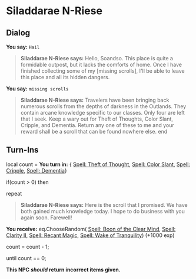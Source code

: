 # Siladdarae N-Riese
## Dialog

**You say:** `Hail`



>**Siladdarae N-Riese says:** Hello, Soandso. This place is quite a formidable outpost, but it lacks the comforts of home. Once I have finished collecting some of my [missing scrolls], I'll be able to leave this place and all its hidden dangers.

**You say:** `missing scrolls`



>**Siladdarae N-Riese says:** Travelers have been bringing back numerous scrolls from the depths of darkness in the Outlands. They contain arcane knowledge specific to our classes. Only four are left that I seek. Keep a wary out for Theft of Thoughts, Color Slant, Cripple, and Dementia. Return any one of these to me and your reward shall be a scroll that can be found nowhere else.
end

## Turn-Ins



local count =  **You turn in:**  { [Spell: Theft of Thought](/item/19374),  [Spell: Color Slant](/item/19378),  [Spell: Cripple](/item/19269),  [Spell: Dementia](/item/19384)}

if(count > 0) then


repeat



>**Siladdarae N-Riese says:** Here is the scroll that I promised. We have both gained much knowledge today. I hope to do business with you again soon. Farewell!



 **You receive:** eq.ChooseRandom( [Spell: Boon of the Clear Mind](/item/19386), [Spell: Clarity II](/item/19379), [Spell: Recant Magic](/item/19381), [Spell: Wake of Tranquility](/item/19215)) (+1000 exp)



count = count - 1;


until count == 0;

**This NPC *should* return incorrect items given.**





